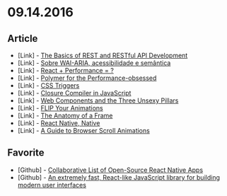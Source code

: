 # 09.14.2016

## Article

- \[Link\] - [The Basics of REST and RESTful API Development](http://www.hongkiat.com/blog/rest-restful-api-dev/)
- \[Link\] - [Sobre WAI-ARIA, acessibilidade e semântica](http://www.felipefialho.com/blog/2016/sobre-wai-aria-acessibilidade-e-semantica)
- \[Link\] - [React + Performance = ?](https://aerotwist.com/blog/react-plus-performance-equals-what/)
- \[Link\] - [Polymer for the Performance-obsessed](https://aerotwist.com/blog/polymer-for-the-performance-obsessed/)
- \[Link\] - [CSS Triggers](https://aerotwist.com/blog/css-triggers/)
- \[Link\] - [Closure Compiler in JavaScript](https://developers.googleblog.com/2016/08/closure-compiler-in-javascript.html)
- \[Link\] - [Web Components and the Three Unsexy Pillars](https://aerotwist.com/blog/web-components-and-three-unsexy-pillars/)
- \[Link\] - [FLIP Your Animations](https://aerotwist.com/blog/flip-your-animations/)
- \[Link\] - [The Anatomy of a Frame](https://aerotwist.com/blog/the-anatomy-of-a-frame/)
- \[Link\] - [React Native, Native](https://medium.com/swift-fox/react-native-native-28e37f7de1ae#.s4rtqy7cw)
- \[Link\] - [A Guide to Browser Scroll Animations](http://developer.telerik.com/featured/guide-browser-scroll-animations/)


## Favorite

- \[Github\] - [Collaborative List of Open-Source React Native Apps](https://github.com/vitorebatista/open-source-react-native-apps)
- \[Github\] - [An extremely fast, React-like JavaScript library for building modern user interfaces](https://github.com/trueadm/inferno)
